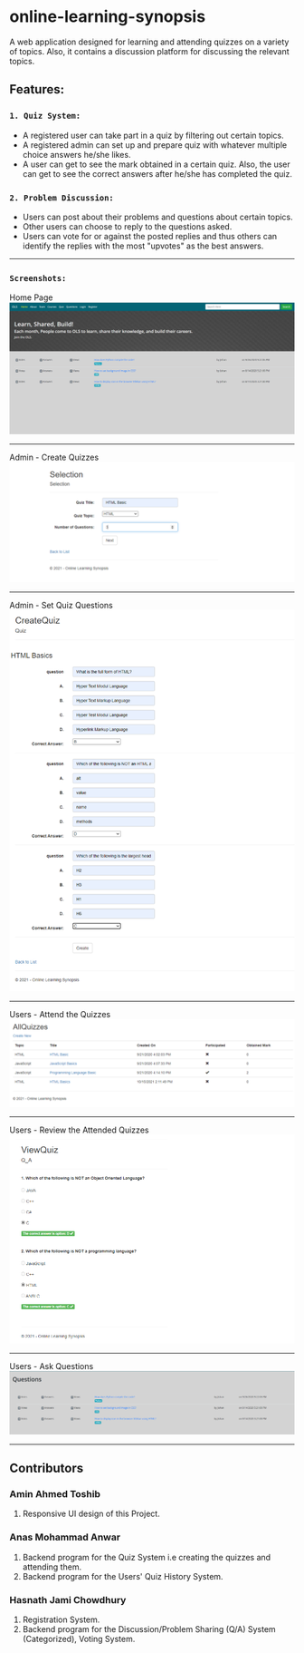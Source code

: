 # online-learning-synopsis

A web application designed for learning and attending quizzes on a variety of topics. Also, it contains a discussion platform for discussing the relevant topics.

## Features:
### `1. Quiz System:`
* A registered user can take part in a quiz by filtering out certain topics.
* A registered admin can set up and prepare quiz with whatever multiple choice answers he/she likes.
* A user can get to see the mark obtained in a certain quiz. Also, the user can get to see the correct answers after he/she has completed the quiz.
     
     
### `2. Problem Discussion:`
* Users can post about their problems and questions about certain topics.
* Other users can choose to reply to the questions asked.
* Users can vote for or against the posted replies and thus others can identify the replies with the most "upvotes" as the best answers.

---

### `Screenshots:`

Home Page
![Home](./screenshots/Home.png)

---


Admin - Create Quizzes
![Create Quizzes](./screenshots/Quiz_1.png)

---

Admin - Set Quiz Questions
![Setting up Quizzes](./screenshots/Quiz_2.png)


---

Users - Attend the Quizzes
![Participate in Quizzes](./screenshots/Quiz_3.png)

---

Users - Review the Attended Quizzes
![Review Quizzes](./screenshots/Quiz_4.png)

---

Users - Ask Questions
![Users Forum](./screenshots/Forum.png)

---

## Contributors 
 ### Amin Ahmed Toshib
   1. Responsive UI design of this Project.
 ### Anas Mohammad Anwar
   1. Backend program for the Quiz System i.e creating the quizzes and attending them.
   2. Backend program for the Users' Quiz History System.
 ### Hasnath Jami Chowdhury
   1. Registration System.
   2. Backend program for the Discussion/Problem Sharing (Q/A) System (Categorized), Voting System.
 
